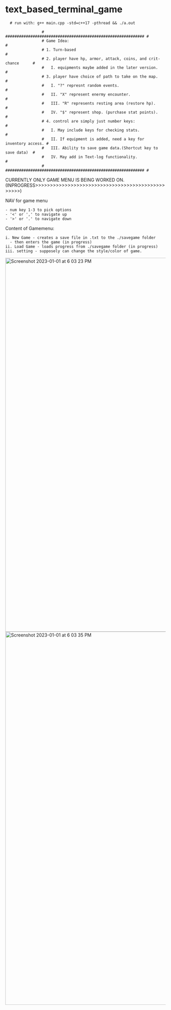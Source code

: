 # text_based_terminal_game

      # run with: g++ main.cpp -std=c++17 -pthread && ./a.out

                    # ############################################################# #
                    # Game Idea:                                                    #
                    # 1. Turn-based                                                 #
                    # 2. player have hp, armor, attack, coins, and crit-chance      #
                    #   I. equipments maybe added in the later version.             #
                    # 3. player have choice of path to take on the map.             #
                    #   I. "?" represnt random events.                              #
                    #   II. "X" represent enermy encounter.                         #
                    #   III. "R" represents resting area (restore hp).              #
                    #   IV. "$" represent shop. (purchase stat points).             #
                    # 4. control are simply just number keys:                       #
                    #   I. May include keys for checking stats.                     #
                    #   II. If equipment is added, need a key for inventory access. #
                    #   III. Ability to save game data.(Shortcut key to save data)  #
                    #   IV. May add in Text-log functionality.                      #
                    # ############################################################# #
                    
CURRENTLY ONLY GAME MENU IS BEING WORKED ON. (INPROGRESS>>>>>>>>>>>>>>>>>>>>>>>>>>>>>>>>>>>>>>>>>>>>>>>>>) 

  NAV for game menu
  
    - num key 1-3 to pick options
    - '<' or ',' to navigate up
    - '>' or '.' to navigate down
    
 Content of Gamemenu:
 
    i. New Game - creates a save file in .txt to the ./savegame folder
      - then enters the game (in progress)
    ii. Load Game - loads progress from ./savegame folder (in progress)
    iii. setting - supposely can change the style/color of game.
<img width="1172" alt="Screenshot 2023-01-01 at 6 03 23 PM" src="https://user-images.githubusercontent.com/95335912/210190703-6dc27475-65b0-4bfb-9d3f-5bc7273a0b22.png">
<img width="1170" alt="Screenshot 2023-01-01 at 6 03 35 PM" src="https://user-images.githubusercontent.com/95335912/210190708-f21db5b7-0b26-479e-9819-d271116b3037.png">
